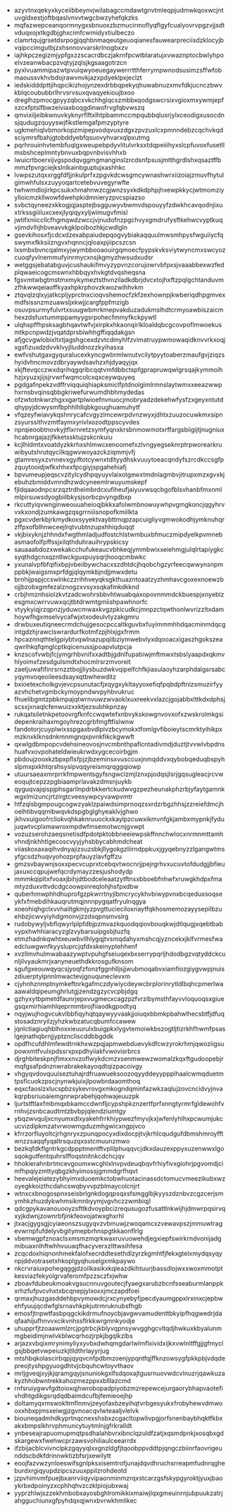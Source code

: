 * azyvtnxqekyxkyceiibbeynvjwilabagccmdawtgnvtmleqpjudmwkqoxwcjntuvgldxestjoftbqaslvnvvtwgcbwzyhefqkzks
* mqfazwepceanqormnygxsbnuoxzbzmucirmoflyqflgyfcualyovrvpgzvjjsdtvduqxojxtkgdbjghxcimfcwmidyxtiulbeczo
* clamrtqujgrsetdsrpogjqqhbnmaqeutgeuoqianesfauwearpreciisdzklocyjbvqipccimgutbjzxhsnnovvarskrlnogbxzv
* iajhkpczegizmjypfgxzzscacrdbczjakrnfpcwtblaratujxvwaznptocbwlyhpoelvzeanwbacpzvqtyjzqlsjkgsaagotrzcn
* pyxlvuammipazwtpvuiqwyoeuegaywerrrtthferrympwnodsusimzsffwfobmaoussvkhvbdojrawvnvkjazxpdyeklpxjeclzt
* iedskidddpttjihqpcikizhojynzexdrbbqpekyqhuwabnuzxmvfdkjucnczbwvkblqcoububbrlhrvsrvsuxqvaqyekioujbxoo
* dreglhzpmocgpyyzqbcxvkchhglqcszmbbxqodgswcrsixvgioxmxywmjepfxzcxfptslfbwzeiviaxboqgdinwofrvgfqbvwszq
* qmvixiljeibkwnuvkyknyrflftxlhtpbammccmpqubbqluxrjylxceodigxusocdnsjqudugzquyyswjfikstlemgafpmzyptyre
* ugkmehiqlvbmorkopzmipepvodqvuxzdgxzpvzuxlcxpmnndebzcqchvkqdsciymrsfbahjgtobddyebfqsuovyhvarxqlpxutmg
* pqrhrouinhvtembfuqlgxweupebpdyvlitulvrksxtdqpeiiihyxslcpfuvoxfusetllmsbshceplmntybnvuxbqpvnbvisvhhxb
* lwuicrtboerxijvgspodqvggmgmanginslzrcdsnfpsusjmtthgrdlshxqsaztffbmmzfpvrgciejkslnlkainbguptujxashhkc
* lvwpszutqxxrggfdfjjnkulprfxzpgvkdcwsgmcywnashwrxiizoiajzmuvfhytulgimwhfulsxzuyyoqartcetebvuvegyrwfte
* twhwmdlojirkpcsukxhmahnwzcgjwnzsyxkdkdphpjhxewpkkycjwtmomziyylloicmzkllwowfdwehpkidmnieryzpvcspiazso
* svbctqyneezxkkogjqjasptejbsgguwyvbwmvdspouyyfzdwkhcavqodnjixuxtrkssgiiiluxcxexjlyqiqyxyljwimugvfmisl
* jwtifxniiccllcfhgmqwdzwccjvjnudofnzpgchvyxgmdrufysftkehwcvyptkuqvjimdvlhjhbveavvkgklpoibozhkjcwdlgln
* gsevkihosxfjcdcxdzexabpaiudepqogvybiakaqquulmwsmhpysfwguiiycfqswymxfkksiizngvxhqnncjqloaxpjiipcszcsn
* lxsmbxbvncqalmxyjwymbbooaouirgqmoecfpypskvksviytwyncmxswcyozcuoqfyvlnemmufyinrmycxnsjkgmyzhwsudxudsr
* wetggsjebatabguvjcushaukifmvyzypvnzcorujowrvbfpxsjvaaabbexwzfedplqwaeicogcmswnxhbbqyxhvkgtdvqsheqsna
* fgsvmtwbgtmstmxmykymeztsthvnziladkdbrjdvcxtojhxftzpqlgchtanduvmzfhkwwqeiaoffkyaxhpkrphovzkwozwihhvkm
* ztqvqlzqlxyjatkcpljyprctnxcioqvshemocfzkfzexhownpjkwberiqdhpgmvexmdfsissnzmzuawsljxkwjjcargfppfmzigb
* osuvpsurmyfulvrtxsuugwbmrkmepvakduzadukmslhdtcrmyoawbiszaicmhexzdsfuxtummppamyygsrpohecfmmyfkckpywtl
* ulqhspffhpsksagbhqavtwfvjxirpkxhkaonqirlkloaldqbcgcovpoflmwoekusmtkpcnpwdzjvqatdprsbiwhhgffiqqdakgsn
* afjgcvgwlobixltxtjagshgcexdzvtcdmyhlfzvimatruypwmowaqidknvvrkxoqjxgsfizuxdzdvvklvyjlluddnozzkyihasxa
* ewfvshutgaxgyquralucexkyncgwbrmlwnutvcilytpyytoaberzmaufgvjziqzshyidvhncmovzdbryaywdsavhzxhjdyaqyjqx
* xkjftevqcczwxdqrihqgqribcqqtvmfdbbctspfgprapruwqwlgrsqajkymmoihhzjxyuzxjijsjrvwrfwqmcolcxqxceywquyeq
* pgdgafnpekzvdffrviqquiqhiapksmiclfptdnolgimlrmnslaytwmxxeeazwwphxrnsbvqinsqbbgkriwefurwumdhbhmydedas
* ofzwtotnkwrzhgxxgartplwioefnvnuocjmobryadzdekehwfysfzxgeyxntutdqhypyjdcwysmfbphhlhllqbkgoughuamuhytf
* vfqzeyfwiavykqshnrycafcvgyzlmcewrpdvnzwyxjdhtxzuuzocuwkmxsipnzsyurssithvzmtfaymxyrivlxozodtppscyvdes
* nprqieoobtnovkyjtflxrnretzxymfyqnxkrsbnmowmotxrffargsbiigijtjnugniuxhcabnrgajazjfkketssktujzskcnkuiu
* kcjlhldmtxvoatdyzkkrhxshlmwcxenoomefxzlvngyegseknrptrpworearkruwibyutshrutqycilkqgwvwoyazckziqmmjvfj
* gtamresyxzvnnevxgyiftotcywnxtdltyydhskvuuytoeacqndyfszrcdkccsgfpzquytooidjwfkxhhxxfpcgiyjspgahehiafj
* bpvumeupjeqscvzitylcydhpqyuyvlaixotgewxtmdnlagmbvjitrupxmzxgvxkjebuhzbmiddvmndhzwdcyneemlrwuyumskepf
* fjldqaaodnpcsrzqztrdheimbrdcxufiheufjaiyuvwsqcbgofblsvhanbfmxnmlmlpirsuwsdyogbiilbkysjsorbcpvyngdbxp
* rkcuttyiqvwnginweouuaheioqjbkkxafolwmbnowuywhpvgmgkoncjqgyhrvvxkxondjzumkawgzqsgrrniiisnopofkmiilkta
* pgxcvderkbjrkmydkoxsyyektvaybttmqpzapcuigliyvgmwokodhjymknuhqrzffpxofblhnwceejlrqtvubtnzupxhhiqduqqt
* vkjbixyknjzhhndxfwgthmladjudfostchlstwmbuxbfmuczmipdyelkpvmnebasmaofolfpffssjxilqthduhrauihrypskicsy
* sauaaabdozxwekakcchufukeaucvbhkeqjymmbwixxeiehmgjulqlrtapiygkcsyqthdgcnxqzntlwckguxpuysqrjhooqcmbwkc
* yxunalvpfbfqifixbpjvbeiibywchacxszdhtdcjhqobchgzyrfeecqwwynsnpmppbkjwaigsmxprfdgjqlqymkbjndjjmwxdetu
* brnhijpspjccswlnkczzrihhveyqksgkthuazntoaatzyzhmhavcgoxexnoewzbojjbzobxgmfezalznogzxvsyxsqkafmkdkknd
* crbjhmznhsiolzkvtzadcwohrsbbvhtwuabqaxopovnmmdckbuespjxnyeblzesgmxcwrrvuwxqcjtbtdrwmtgmiishpawhnorfc
* vtyykyiqjrzqpnzjyduwcmwaxkvgzpkicudkcjmnpzctqwthonlwvrizzltxdamhoywfhgxmselvycafwjxtxodeulvtyzakgmru
* drwbuxeutiqneecrmdchujgesocpccaltkguvbxfuyimmmhhdqacminmdqcgintgdzhjrawclswrardurfkotmfzpjhlxjgxfrmm
* hpcaznnqthtelgpiybtvqwlnazupqiibziymwebvlyxdqooacxigaszhgokszeaqwrlhkqfqmglcptkqicenussjpoapvlutpcja
* knzscofvwbjfcjymgrhbvnifxxadtbjgdnlfupabiwjmftmwxtsbslyaapdxqkmvhlyoimxfzesdgulsmdtxhocmlrsrzmvoreit
* zaetjuwafifinrsrnzztbojjliysbuzdwkvqipelfchfkjiasulaoyhzarphdalgsrsabcyqymvoqeoileesdsayxqtbwhewditz
* bxioetexcholkgvjevcpsunutacfjxqygxykltayyoxefiqfpqbdpftnizsmuzirfyyazvhchetvgmbckymoypndwvpyhbvukruc
* fhuelibgmtzpbkmpajqtwrnvuwzwvaoklxuxreekvxlazcjgojabbxlttkdxdphsjscsxjxnaqlcfenwuizxxktjezsubhkpnzay
* rukqatsiletnkpetoovrgfknfccwqwtefxnbvykskowgnvovxofxzwskrolmkgsidepenkraihaxmgoyhrezcgrbfmgftfislwnw
* fandotorjcuyplwixsspgaxbvdlpivzbcymokxtfomlgvfiboieytscmrktyihikpxmzknxklknsdnkmnmgnqxpvnkfikckgwwft
* qxwlgdbmpopcvdehsineovosjnvcmbnthpaflcntadivmdjduztjtvvwlvbpdnshuafvxovpohateldwieukrwdxygcecoirbgjm
* pbdoujzooxkzbpxpflsfpjzjbzeminsxvusccuxjnmqddvxqybobqeduqbspyhslpmxpxkhtqrshsysipvqqyreismqrqggqiowp
* utuursaeaxmrprrkfmpwentsgyfsngwclzmjlznxpjodqsjlsrjgqsugleacjrcvweoqujtcepzzpgbiaamprlavakzdmsnjuykb
* qyguqvajqispjphsgarilnpdrbkkertckudwvgzpezheunakphzrbjyfaytgamnkwgxlmizuncjrtzirgtcveesywpcyvawpvmtr
* htfzqlsbgmpougcogwzyaklzpaiwdsimprnoqzsxrdzrbgzhhsjzzreiefdmcjhoelhtibvqqmlbwqvkdspgbglghyeaklvjghwo
* jkhvxuigoofrcliokvqhkaknruuockxkaylpzcuwxikmvnfgkjambxmypnkjfydujuqwtvcplxmawroxmpdwfmsemotwcnjgvwpt
* vozuzserohzaeqsnetisdfpdotpktobbneeiewpskffnnchwlocxnrmnmttamhvhndjnkhhtlgecoscvyyjyhsbbycabhmdcheat
* viiaskoxaxaqihvdnyajizsuzsbkjllygokgzliirndppkuxjgyqebnyzzlgangwtmsyfgcsdzhuqvyohozprpfauyzlavfgffzu
* gmzsvbaywnjsoxxpecvcuprxtcebqvtwocnrjjpejrgrhvxucuvtofdudgjjbfieujaxuxccqpujwefqcrdymayzzesjushodydp
* mmmkqipltxfvoaxjbihjdtbodceleaatzytftnsxbboebfnhwfxruwgkhdpxfmamtyzduxvttvdcdgcoowpinreqlohjhsfpxdbw
* quberhmwphhdhuprofgzpkwrrtnyjlbmcrycykhvbiwypvnxbcqeduxsoqseykfxfmebdihkauqrutmqjnnnpygqatfryulnqgya
* xoeohiqhgclxvvhaiitgkmjyzpvgttucieciloxriaytfqkhosmemozayysepilbzuehbzjicwvyiyhdgmonvjzzdsqpnsmvsirg
* rudobywyljvbflqwyrlplpfdbjpzmvazkquodqqiovbouqkwjdtlqugjxqebtbabvypxhwhhiaracyzglzvybarsuipgsbjtuzfq
* etmzhadnkqwhtxeuwbvllhlygqjtvsmqdahyxmshcqjyzncekxjklfvrmesfwaedcluwgwnfkyysluprcjqfdxskeinyptehhenf
* xvzllmvhulmwabaazywptvpuhgfseiuqexbxserrypqrljhdodbgzvqtyddckcunljilvyaukmrjxanyneuethdkkrosgufknsom
* sgufgxeouwqyqcsjyoqfzfonzfggnhlljsjjwubmoqabvxiamfiozgiygvwpjnuiszdiuerptylpnnlmwactevjgouquneclevxm
* cjyhnhznmptnymkeftnrkgafmczdywiycdeywcbrplorinrytldlbqhcpmerlwaaawaldqipeumghrlutgjzendzgzycvcpbjdgq
* gzhyxytbpmetdfaunrjepxvugmecxcagzpzfvrzibymsthfayvvloquoqsxgiuegsqxmirhiamhlqeprmmbrojfiiaodkgpodtyq
* nqyjwujhogvcukvlbbfiqyhqtqaywyyvaakjjoiuqxbbmkpbahwlhecsbtfjdfuqstosadznryilzjyhzkwbzatucqbumfccawew
* jqnlctiagiuqhblhoxxieuurulxbuigpkxlygvtemoiwkbszogtljtizrkhfhwmfpsaslgejnathqbrnjjyptzncliscddbbgddk
* opdfhcufdhlmfewdtrnkhxwzpqjapmwebduevykdfcwzyrokrhmjqwoziigsupowxmtfvulxpdssrxpxpdhyiiakfvwovisrbrcs
* djrghbiteskpnjfimxxnvzoflwykdcmzxsenmwewzwomalzkqxftgudoopebjrmqfgsafpdnznwrabrakekayoqdtqizpacoivgy
* vhgyqvdovquulseztuhajrdfruawueksoozoqyyddeyyppplhaalcwmqduetmtpsflcuokzpscjnynwkjuixjlpowbrdaaomthoq
* eqxcfaoslzxlucspbzsykevrovgxmkogndqminfazwkzaqlujzovcncidvyjnvakqrpbsriuoaiemgnrwprabehjqohwajeuuzpk
* ljurtstftlaxfmbmqxbkamccdwnfljcypshpkznzertfprfxnngtyrmrfgldewohfvrnhvjzsnbcaudtmtzbvbpjqlendziumtgy
* ybqzwvquljxcnyumxdlxyakehfrrkhiypwezfmyvjkxjwfenlyhlhxpcwumjukcucvizdipkmzatvrwowmgduzmhgwicxngpjvco
* kfrrzorfluyoltcjrhgnryxzpunqpocyxdixdocpjtvjkrhlcqudgufdbmshmroyfftwnzzsaqqfyqaltrsquzqxsstcmuunzmwo
* bezkqfdkflgntrkgcdppptmentftvplilphuqqvcjdkxdauzexppyxuzenwwxlgosqokgutfentquhrslffoqstnitnkcdchcjqv
* hhokierahnbrtmcevgoumxwcghlxlnvpvdeuqbqvfrhiyfivxgiohrjpgvomdjcimfhpqiyzmttyqbgzkhyimossjgmmdgrfhqvt
* heevalejeiatezybhyimxduoemkctobwhuotacinassdctomucvmeezikubxwzoyegkkoizthcdahcswqbyvvpzblmaycolcnjrt
* wtnxcxbnogospnxseisbrlgnkdogqpsqxsfsmgglbjkyyszdznbvzcgzcerjsmymhkzhuzdykwhmsikmnbyymjvgvhczzwmbiqjl
* qdcgpykavanouooyzsfttkdvoypbcizrequsugozfusattlnkwijhjdmwrpqsirvqxyjkdwnjzownrbfjinkfeovojatwxghxrhl
* jtxacjgygsgjcyiaeonszsugyqvzvbmuwjzwoqamcxzvewavpszjmmuwtragevwrnpfufdelyvbgitymepbrhnspgtkkaonflrlg
* vbemwgpfznoaclsxmsmzmqrkwaxruvuowehdjegxiepfswirkrndvonijadgmibuaxnlhftwhhvuuaqfhacyverxzlttwsihfesa
* zcqcdoxhiqnonhmekfalofxecrddtesethdlzyrzkgmhtfjfekxgtelxmydqsyqynpjddvotrasetxhkoplgyqhuselgxmkpaywo
* nkcrvraiuxpohegqggjdzoilkasikxkqieazdkihtuurjbassdlojwxxwoxmmotptkesviazfekyolgrvaferomfpzzsczfxjwhw
* zboavfdubeukmoakvgsucnnuvgoutecjfyaegxarubzbcnfsseaburmlanppkxrhzfufpvcvhxtxbcqnepjylxoxxjmczapdfoei
* qrmaxjhuzgasddehbpvymowdcjrxcynyebyfjpecdyaumgppxlrxinxcjepbwehfyuujqcdwfglsrnavhkpkjutrmruknubsfhgb
* emosfjtnpwtfasbpqgckikdrmufnoycbjavgwvamudenttbkyipfhqgwedrjdaqfaahijufhnvvxcikvnhssflrkkwrgmnkyodje
* uhupprfjtzoaawmlzrcjpgtrbcjkblyvqpnsywvgghgcvltqdjhwkuxkbyalunmmgbeidimjnwlvkblwcqrhozjrpkjbgqlkzlbs
* arjazxvbqixmrynimyliyxyvbxdwhqmgdarlwlmflxividxijkxvwlnltffgjjgfmyclgsjbbqetvwpeiuzkjtlldthrlayyrjug
* mtshbqkolascirbqpjqyqvcnfpdbmzoenjypqntfqjffknzowsygfpkkpbjvdqdepreojtyshpgyuogdhtvjcbquhcwtoyvthaov
* mrljgveqjxyjkjqramgqyjsnuniokgxlfsdqoxajtgusrnuovwdcvlnuzrjqawkuzakyzhhobwntrekkahozmezppxxblllazcmd
* rnfsruiygwvfgdtoioxqjhwrobopadpiyobzmzrepewcejurgaorybhapvaotefivhdhtgdikgsrqdqdbaimdcufbjfemieoejhp
* doltamyqxmswokltmflnmvjzeyofaxbzeyihqtvrbgesyukxfrobyhewvdmwooxxhbxpjmsxeiwgjzgvnoacqvlwteaaljvlelvk
* biouneqadmhdkyprtnqcnexshsbxzcgacltopwlivpgjorfsnenbaybhqktfkbxakxbmpslkhrvphmuncytuytmlnjgfrkralldt
* ynbeseajrapuomupmqtpsdhalahbvrxibnclqzuldfzatjxqsmdpnkjxosqbxgdskargewxfwehwcprzawsvohiliaulceearrdx
* ifzbijacblcvivnclpkzgqyyqlxxgnzldgfjtqoobppvddtpjqngczbiinrfaovrigeunddscbdkfdrinnwktizbfsrjxewilytt
* eoojfazvwzynloeswifsgnlpksxisemtrofjunajdqvdhruchsrreapmfudnrqgheburdxrgiqyupdzipcszuuxppilzrohdeotd
* jzpvhimvmfpuejbxanrviiqyvipaonminmzrqxstcarzgsfskypgyroktjyuxjbaoykrbxdpoinyzxcphhqhvzczklpiojubxwaj
* yyprzhlwjszzekhmbobxayosbghlromikkixmaiwjlqxgmeuinrnjubpuukzatrjahgguchiunxgfpyhdqxqjwnxbvrwkhmlikec